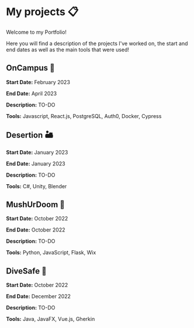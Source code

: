 # My projects :clipboard:

Welcome to my Portfolio! 

Here you will find a description of the projects I've worked on, the start and end dates as well as the main tools that were used! 

## OnCampus :date:
**Start Date:** February 2023

**End Date:** April 2023

**Description:** TO-DO

**Tools:** Javascript, React.js, PostgreSQL, Auth0, Docker, Cypress

## Desertion :desert:
**Start Date:** January 2023

**End Date:** January 2023

**Description:** TO-DO

**Tools:** C#, Unity, Blender

## MushUrDoom :mushroom:
**Start Date:** October 2022

**End Date:** October 2022

**Description:** TO-DO

**Tools:** Python, JavaScript, Flask, Wix

## DiveSafe :diving_mask:
**Start Date:** October 2022

**End Date:** December 2022

**Description:** TO-DO

**Tools:** Java, JavaFX, Vue.js, Gherkin

